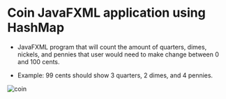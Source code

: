 # Coin JavaFXML application using HashMap

* JavaFXML program that will count the amount of quarters, dimes, nickels, and pennies that user would need to make change between 0 and 100 cents.  

* Example: 99 cents should show 3 quarters, 2 dimes, and 4 pennies.


![coin](https://user-images.githubusercontent.com/29807797/39833604-96425e66-5398-11e8-9508-0d5fa66bfa73.gif)
